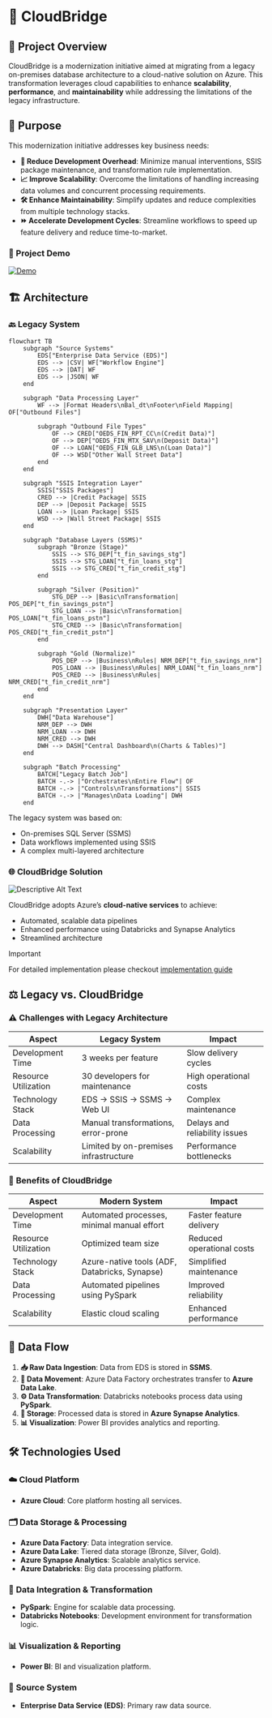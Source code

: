 # 🌉 **CloudBridge**

## 📄 **Project Overview**  
CloudBridge is a modernization initiative aimed at migrating from a legacy on-premises database architecture to a cloud-native solution on Azure. This transformation leverages cloud capabilities to enhance **scalability**, **performance**, and **maintainability** while addressing the limitations of the legacy infrastructure.


## 🎯 **Purpose**  
This modernization initiative addresses key business needs:  

- **🔧 Reduce Development Overhead**: Minimize manual interventions, SSIS package maintenance, and transformation rule implementation.  
- **📈 Improve Scalability**: Overcome the limitations of handling increasing data volumes and concurrent processing requirements.  
- **🛠 Enhance Maintainability**: Simplify updates and reduce complexities from multiple technology stacks.  
- **⏩ Accelerate Development Cycles**: Streamline workflows to speed up feature delivery and reduce time-to-market.  

### 🎥 Project Demo

[![Demo](diagrams/implementation/adf_pipeline.jpg)](https://youtu.be/Oj2W-znvzIg?si=ICEFk05uFgJivTNG)

## 🏗 **Architecture**  

### 🔙 **Legacy System**  

```mermaid
flowchart TB
    subgraph "Source Systems"
        EDS["Enterprise Data Service (EDS)"]
        EDS --> |CSV| WF["Workflow Engine"]
        EDS --> |DAT| WF
        EDS --> |JSON| WF
    end

    subgraph "Data Processing Layer"
        WF --> |Format Headers\nBal_dt\nFooter\nField Mapping| OF["Outbound Files"]

        subgraph "Outbound File Types"
            OF --> CRED["OEDS_FIN_RPT_CC\n(Credit Data)"]
            OF --> DEP["OEDS_FIN_MTX_SAV\n(Deposit Data)"]
            OF --> LOAN["OEDS_FIN_GLB_LNS\n(Loan Data)"]
            OF --> WSD["Other Wall Street Data"]
        end
    end

    subgraph "SSIS Integration Layer"
        SSIS["SSIS Packages"]
        CRED --> |Credit Package| SSIS
        DEP --> |Deposit Package| SSIS
        LOAN --> |Loan Package| SSIS
        WSD --> |Wall Street Package| SSIS
    end

    subgraph "Database Layers (SSMS)"
        subgraph "Bronze (Stage)"
            SSIS --> STG_DEP["t_fin_savings_stg"]
            SSIS --> STG_LOAN["t_fin_loans_stg"]
            SSIS --> STG_CRED["t_fin_credit_stg"]
        end

        subgraph "Silver (Position)"
            STG_DEP --> |Basic\nTransformation| POS_DEP["t_fin_savings_pstn"]
            STG_LOAN --> |Basic\nTransformation| POS_LOAN["t_fin_loans_pstn"]
            STG_CRED --> |Basic\nTransformation| POS_CRED["t_fin_credit_pstn"]
        end

        subgraph "Gold (Normalize)"
            POS_DEP --> |Business\nRules| NRM_DEP["t_fin_savings_nrm"]
            POS_LOAN --> |Business\nRules| NRM_LOAN["t_fin_loans_nrm"]
            POS_CRED --> |Business\nRules| NRM_CRED["t_fin_credit_nrm"]
        end
    end

    subgraph "Presentation Layer"
        DWH["Data Warehouse"]
        NRM_DEP --> DWH
        NRM_LOAN --> DWH
        NRM_CRED --> DWH
        DWH --> DASH["Central Dashboard\n(Charts & Tables)"]
    end

    subgraph "Batch Processing"
        BATCH["Legacy Batch Job"]
        BATCH -.-> |"Orchestrates\nEntire Flow"| OF
        BATCH -.-> |"Controls\nTransformations"| SSIS
        BATCH -.-> |"Manages\nData Loading"| DWH
    end
```

The legacy system was based on:  
- On-premises SQL Server (SSMS)  
- Data workflows implemented using SSIS  
- A complex multi-layered architecture  

### 🌐 **CloudBridge Solution**  

![Descriptive Alt Text](./diagrams/cloud_bridge.jpg)

CloudBridge adopts Azure’s **cloud-native services** to achieve:  
- Automated, scalable data pipelines  
- Enhanced performance using Databricks and Synapse Analytics  
- Streamlined architecture  

> [!IMPORTANT]  
> For detailed implementation please checkout [implementation guide](implementation/implementation.md)

## ⚖ **Legacy vs. CloudBridge**  

### ⚠️ **Challenges with Legacy Architecture**  

| **Aspect**            | **Legacy System**                              | **Impact**                      |
|------------------------|-----------------------------------------------|----------------------------------|
| Development Time       | 3 weeks per feature                           | Slow delivery cycles            |
| Resource Utilization   | 30 developers for maintenance                 | High operational costs          |
| Technology Stack       | EDS → SSIS → SSMS → Web UI                    | Complex maintenance             |
| Data Processing        | Manual transformations, error-prone           | Delays and reliability issues   |
| Scalability            | Limited by on-premises infrastructure         | Performance bottlenecks         |

### 🌟 **Benefits of CloudBridge**  

| **Aspect**            | **Modern System**                              | **Impact**                      |
|------------------------|-----------------------------------------------|----------------------------------|
| Development Time       | Automated processes, minimal manual effort    | Faster feature delivery         |
| Resource Utilization   | Optimized team size                           | Reduced operational costs       |
| Technology Stack       | Azure-native tools (ADF, Databricks, Synapse) | Simplified maintenance          |
| Data Processing        | Automated pipelines using PySpark             | Improved reliability            |
| Scalability            | Elastic cloud scaling                         | Enhanced performance            |



## 🔄 **Data Flow**  

1. **📥 Raw Data Ingestion**: Data from EDS is stored in **SSMS**.  
2. **🔄 Data Movement**: Azure Data Factory orchestrates transfer to **Azure Data Lake**.  
3. **⚙️ Data Transformation**: Databricks notebooks process data using **PySpark**.  
4. **📂 Storage**: Processed data is stored in **Azure Synapse Analytics**.  
5. **📊 Visualization**: Power BI provides analytics and reporting.  



## 🛠 **Technologies Used**  

### ☁️ **Cloud Platform**  
- **Azure Cloud**: Core platform hosting all services.  

### 🗂 **Data Storage & Processing**  
- **Azure Data Factory**: Data integration service.  
- **Azure Data Lake**: Tiered data storage (Bronze, Silver, Gold).  
- **Azure Synapse Analytics**: Scalable analytics service.  
- **Azure Databricks**: Big data processing platform.  

### 🔄 **Data Integration & Transformation**  
- **PySpark**: Engine for scalable data processing.  
- **Databricks Notebooks**: Development environment for transformation logic.  

### 📊 **Visualization & Reporting**  
- **Power BI**: BI and visualization platform.  

### 📡 **Source System**  
- **Enterprise Data Service (EDS)**: Primary raw data source.

